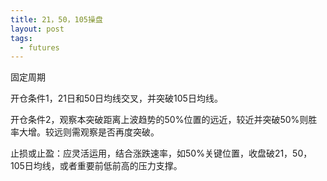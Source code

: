 ```yaml
---
title: 21，50，105操盘
layout: post
tags:
  - futures
---
```


固定周期

开仓条件1，21日和50日均线交叉，并突破105日均线。

开仓条件2，观察本突破距离上波趋势的50%位置的远近，较近并突破50%则胜率大增。较远则需观察是否再度突破。

止损或止盈：应灵活运用，结合涨跌速率，如50%关键位置，收盘破21，50，105日均线，或者重要前低前高的压力支撑。